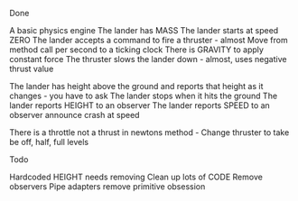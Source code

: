 Done

A basic physics engine
The lander has MASS
The lander starts at speed ZERO
The lander accepts a command to fire a thruster - almost
Move from method call per second to a ticking clock
There is GRAVITY to apply constant force
The thruster slows the lander down - almost, uses negative thrust value

The lander has height above the ground and reports that height as it changes - you have to ask
The lander stops when it hits the ground
The lander reports HEIGHT to an observer
The lander reports SPEED to an observer
announce crash at speed

There is a throttle not a thrust in newtons method - Change thruster to take be off, half, full levels

Todo

Hardcoded HEIGHT needs removing
Clean up lots of CODE
Remove observers
Pipe adapters
remove primitive obsession



